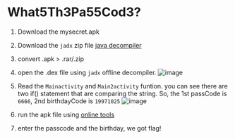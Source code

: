 # What5Th3Pa55Cod3?

1. Download the mysecret.apk
2. Download the `jadx` zip file [java decompiler](https://github.com/skylot/jadx/releases/tag/v1.2.0)
3. convert .apk > .rar/.zip
4. open the .dex file using `jadx` offline decompiler. 
![image](https://user-images.githubusercontent.com/59368650/138647691-875069eb-e98e-4e51-b604-96773164dc89.png)

5. Read the `Mainactivity` and `Main2activity` funtion. you can see there are two if() statement that are comparing the string. So, the 1st passCode is `6666`, 2nd birthdayCode is `19971025` 
![image](https://user-images.githubusercontent.com/59368650/138647839-f98b6f37-0529-4238-b190-b9033cf93150.png)

6. run the apk file using [online tools](https://appetize.io/upload)
7. enter the passcode and the birthday, we got flag!








